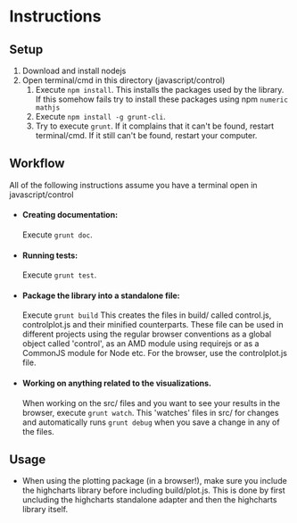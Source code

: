 # Instructions
Setup
-----
1. Download and install nodejs
2. Open terminal/cmd in this directory (javascript/control)
    1. Execute `npm install`. This installs the packages used by the library.  
       If this somehow fails try to install these packages using npm `numeric mathjs`
    2. Execute `npm install -g grunt-cli`.
    3. Try to execute `grunt`. If it complains
       that it can't be found, restart terminal/cmd. If it still
       can't be found, restart your computer.

Workflow
--------
All of the following instructions assume you have a terminal open in javascript/control  

- #### Creating documentation:  
  Execute `grunt doc`.

- #### Running tests:  
  Execute `grunt test`.

- #### Package the library into a standalone file:  
  Execute `grunt build`
  This creates the files in build/ called control.js, controlplot.js and their
  minified counterparts.
  These file can be used in different projects using the regular browser
  conventions as a global object called 'control', as an AMD module using
  requirejs or as a CommonJS module for Node etc.
  For the browser, use the controlplot.js file.

- #### Working on anything related to the visualizations.
  When working on the src/ files and you want to see your results in the browser,
  execute `grunt watch`. This 'watches' files in src/ for changes and automatically
  runs `grunt debug` when you save a change in any of the files.

Usage
-----
- When using the plotting package (in a browser!), make sure you include the highcharts library before
  including build/plot.js. This is done by first uncluding the highcharts standalone adapter and then the 
  highcharts library itself.
